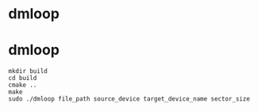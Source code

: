# dmloop

# dmloop


```shell
mkdir build
cd build
cmake ..
make
sudo ./dmloop file_path source_device target_device_name sector_size
```

